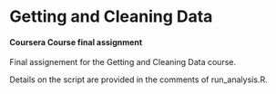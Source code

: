 # Getting and Cleaning Data
#### Coursera Course final assignment

Final assignement for the Getting and Cleaning Data course.

Details on the script are provided in the comments of run_analysis.R.
